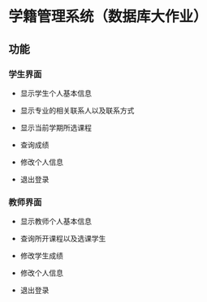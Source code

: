 # 学籍管理系统（数据库大作业）
## 功能
### 学生界面
* 显示学生个人基本信息

* 显示专业的相关联系人以及联系方式

* 显示当前学期所选课程

* 查询成绩

* 修改个人信息

* 退出登录

### 教师界面
* 显示教师个人基本信息

* 查询所开课程以及选课学生

* 修改学生成绩

* 修改个人信息

* 退出登录
 
 
